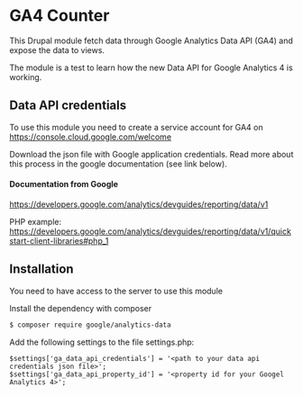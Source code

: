 GA4 Counter
===========

This Drupal module fetch data through Google Analytics Data API (GA4) and expose the data to views.

The module is a test to learn how the new Data API for Google Analytics 4 is working. 

## Data API credentials
To use this module you need to create a service account for GA4 on
https://console.cloud.google.com/welcome

Download the json file with Google application credentials. 
Read more about this process in the google documentation (see link below).

####  Documentation from Google

https://developers.google.com/analytics/devguides/reporting/data/v1

PHP example:
https://developers.google.com/analytics/devguides/reporting/data/v1/quickstart-client-libraries#php_1

## Installation
You need to have access to the server to use this module 

Install the dependency with composer 

```sh
$ composer require google/analytics-data
```

Add the following settings to the file settings.php:
```
$settings['ga_data_api_credentials'] = '<path to your data api credentials json file>';
$settings['ga_data_api_property_id'] = '<property id for your Googel Analytics 4>';
```

